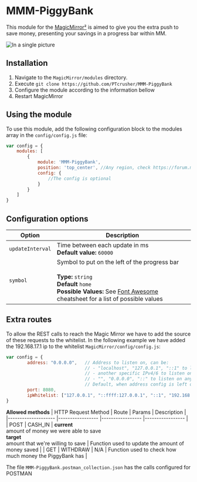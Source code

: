 # MMM-PiggyBank

This module for the [MagicMirror²](https://github.com/MichMich/MagicMirror/) is aimed to give you the extra push to save money, presenting your savings in a progress bar within MM.

![In a single picture](https://github.com/PTcrusher/MMM-PiggyBank/blob/master/screenshots/MMM-PiggyBank.png)

## Installation

1. Navigate to the ```MagicMirror/modules``` directory.
2. Execute ```git clone https://github.com/PTcrusher/MMM-PiggyBank```
3. Configure the module according to the information bellow
4. Restart MagicMirror

## Using the module

To use this module, add the following configuration block to the modules array in the `config/config.js` file:
```js
var config = {
    modules: [
        {
            module: 'MMM-PiggyBank',
            position: 'top_center', //Any region, check https://forum.magicmirror.builders/topic/286/regions
            config: {
                //The config is optional
            }
        }
    ]
}
```

## Configuration options

| Option           | Description
|----------------- |-----------
| `updateInterval` | Time between each update in ms<br>**Default value:** `60000`
| `symbol`         | Symbol to put on the left of the progress bar <br><br>**Type:** `string`<br>**Default** `home`<br>**Possible Values:** See [Font Awesome](http://fontawesome.io/cheatsheet/) cheatsheet for a list of possible values

## Extra routes

To allow the REST calls to reach the Magic Mirror we have to add the source of these requests to the whitelist.
In the following example we have added the 192.168.17.1 ip to the whitelist ```MagicMirror/config/config.js```:

```js
var config = {
        address: "0.0.0.0",   // Address to listen on, can be:
                              // - "localhost", "127.0.0.1", "::1" to listen on loopback interface
                              // - another specific IPv4/6 to listen on a specific interface
                              // - "", "0.0.0.0", "::" to listen on any interface
                              // Default, when address config is left out, is "localhost"
        port: 8080,
        ipWhitelist: ["127.0.0.1", "::ffff:127.0.0.1", "::1", "192.168.17.1", "::ffff:192.168.17.1"]
}
```

**Allowed methods**
| HTTP Request Method | Route            | Params           | Description      | 
|-------------------- |----------------- |----------------- |----------------- |
| POST                | CASH_IN          | **current** <br>amount of money we were able to save<br>**target** <br>amount that we're willing to save | Function used to update the amount of money saved |
| GET                 | WITHDRAW         | N/A | Function used to check how much money the PiggyBank has |

The file `MMM-PiggyBank.postman_collection.json` has the calls configured for POSTMAN